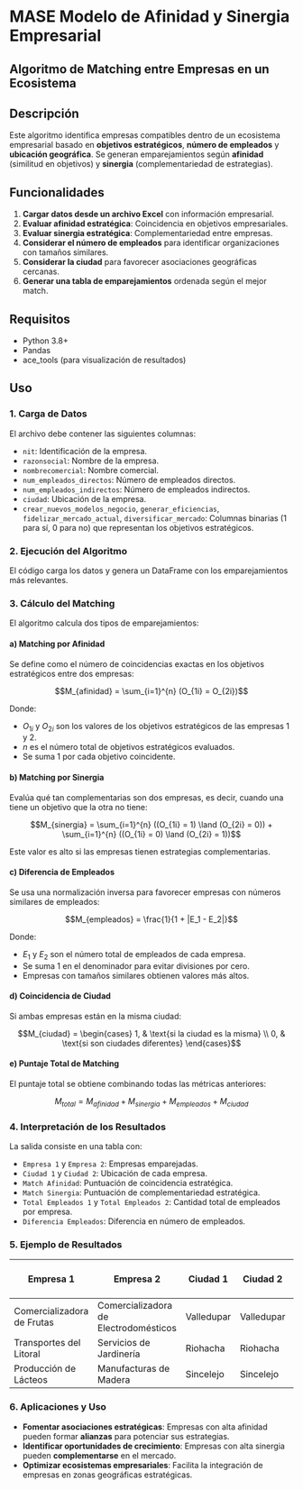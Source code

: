 # MASE Modelo de Afinidad y Sinergia Empresarial


## Algoritmo de Matching entre Empresas en un Ecosistema

## Descripción
Este algoritmo identifica empresas compatibles dentro de un ecosistema empresarial basado en **objetivos estratégicos**, **número de empleados** y **ubicación geográfica**. Se generan emparejamientos según **afinidad** (similitud en objetivos) y **sinergia** (complementariedad de estrategias).

## Funcionalidades
1. **Cargar datos desde un archivo Excel** con información empresarial.
2. **Evaluar afinidad estratégica**: Coincidencia en objetivos empresariales.
3. **Evaluar sinergia estratégica**: Complementariedad entre empresas.
4. **Considerar el número de empleados** para identificar organizaciones con tamaños similares.
5. **Considerar la ciudad** para favorecer asociaciones geográficas cercanas.
6. **Generar una tabla de emparejamientos** ordenada según el mejor match.

## Requisitos
- Python 3.8+
- Pandas
- ace_tools (para visualización de resultados)

## Uso
### 1. **Carga de Datos**
El archivo debe contener las siguientes columnas:
- `nit`: Identificación de la empresa.
- `razonsocial`: Nombre de la empresa.
- `nombrecomercial`: Nombre comercial.
- `num_empleados_directos`: Número de empleados directos.
- `num_empleados_indirectos`: Número de empleados indirectos.
- `ciudad`: Ubicación de la empresa.
- `crear_nuevos_modelos_negocio`, `generar_eficiencias`, `fidelizar_mercado_actual`, `diversificar_mercado`: Columnas binarias (1 para sí, 0 para no) que representan los objetivos estratégicos.

### 2. **Ejecución del Algoritmo**
El código carga los datos y genera un DataFrame con los emparejamientos más relevantes. 

### 3. **Cálculo del Matching**

El algoritmo calcula dos tipos de emparejamientos:

#### **a) Matching por Afinidad**
Se define como el número de coincidencias exactas en los objetivos estratégicos entre dos empresas:
```math
M_{afinidad} = \sum_{i=1}^{n} (O_{1i} = O_{2i})
```
Donde:
- $O_{1i}$ y $O_{2i}$ son los valores de los objetivos estratégicos de las empresas 1 y 2.
- $n$ es el número total de objetivos estratégicos evaluados.
- Se suma 1 por cada objetivo coincidente.

#### **b) Matching por Sinergia**
Evalúa qué tan complementarias son dos empresas, es decir, cuando una tiene un objetivo que la otra no tiene:
```math
M_{sinergia} = \sum_{i=1}^{n} ((O_{1i} = 1) \land (O_{2i} = 0)) + \sum_{i=1}^{n} ((O_{1i} = 0) \land (O_{2i} = 1))
```
Este valor es alto si las empresas tienen estrategias complementarias.

#### **c) Diferencia de Empleados**
Se usa una normalización inversa para favorecer empresas con números similares de empleados:
```math
M_{empleados} = \frac{1}{1 + |E_1 - E_2|}
```
Donde:
- $E_1$ y $E_2$ son el número total de empleados de cada empresa.
- Se suma 1 en el denominador para evitar divisiones por cero.
- Empresas con tamaños similares obtienen valores más altos.

#### **d) Coincidencia de Ciudad**
Si ambas empresas están en la misma ciudad:
```math
M_{ciudad} = \begin{cases} 
1, & \text{si la ciudad es la misma} \\
0, & \text{si son ciudades diferentes} 
\end{cases}
```

#### **e) Puntaje Total de Matching**
El puntaje total se obtiene combinando todas las métricas anteriores:
```math
M_{total} = M_{afinidad} + M_{sinergia} + M_{empleados} + M_{ciudad}
```

### 4. **Interpretación de los Resultados**
La salida consiste en una tabla con:
- `Empresa 1` y `Empresa 2`: Empresas emparejadas.
- `Ciudad 1` y `Ciudad 2`: Ubicación de cada empresa.
- `Match Afinidad`: Puntuación de coincidencia estratégica.
- `Match Sinergia`: Puntuación de complementariedad estratégica.
- `Total Empleados 1` y `Total Empleados 2`: Cantidad total de empleados por empresa.
- `Diferencia Empleados`: Diferencia en número de empleados.

### 5. **Ejemplo de Resultados**

| Empresa 1 | Empresa 2 | Ciudad 1 | Ciudad 2 | Match Afinidad | Match Sinergia | Total Empleados 1 | Total Empleados 2 | Diferencia Empleados |
|-----------|-----------|----------|----------|---------------|---------------|------------------|------------------|------------------|
| Comercializadora de Frutas | Comercializadora de Electrodomésticos | Valledupar | Valledupar | 6 | 2 | 95 | 95 | 0 |
| Transportes del Litoral | Servicios de Jardinería | Riohacha | Riohacha | 6 | 2 | 80 | 80 | 0 |
| Producción de Lácteos | Manufacturas de Madera | Sincelejo | Sincelejo | 6 | 2 | 140 | 140 | 0 |

### **6. Aplicaciones y Uso**
- **Fomentar asociaciones estratégicas**: Empresas con alta afinidad pueden formar **alianzas** para potenciar sus estrategias.
- **Identificar oportunidades de crecimiento**: Empresas con alta sinergia pueden **complementarse** en el mercado.
- **Optimizar ecosistemas empresariales**: Facilita la integración de empresas en zonas geográficas estratégicas.